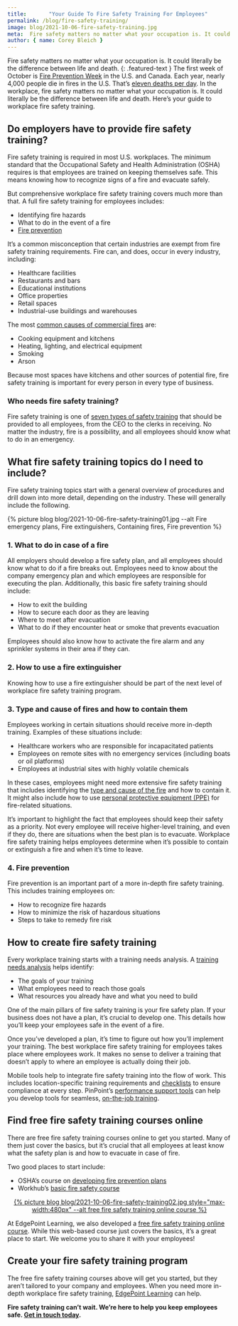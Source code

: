 ```yaml
---
title:       "Your Guide To Fire Safety Training For Employees"
permalink: /blog/fire-safety-training/
image: blog/2021-10-06-fire-safety-training.jpg
meta:  Fire safety matters no matter what your occupation is. It could literally be the difference between life and death. Here’s your guide to workplace fire safety training.
author: { name: Corey Bleich }
---
```


Fire safety matters no matter what your occupation is. It could literally be the difference between life and death.
{: .featured-text }
​​
The first week of October is [Fire Prevention Week](https://www.nfpa.org/Events/Events/Fire-Prevention-Week) in the U.S. and Canada. Each year, nearly 4,000 people die in fires in the U.S. That’s [eleven deaths per day](https://www.usfa.fema.gov/data/statistics/fire_death_rates.html). In the workplace, fire safety matters no matter what your occupation is. It could literally be the difference between life and death. Here’s your guide to workplace fire safety training.

## Do employers have to provide fire safety training?

Fire safety training is required in most U.S. workplaces. The minimum standard that the Occupational Safety and Health Administration (OSHA) requires is that employees are trained on keeping themselves safe. This means knowing how to recognize signs of a fire and evacuate safely.

But comprehensive workplace fire safety training covers much more than that. A full fire safety training for employees includes:

* Identifying fire hazards
* What to do in the event of a fire
* [Fire prevention](https://www.osha.gov/sites/default/files/2019-03/fireprotection.pdf)

It’s a common misconception that certain industries are exempt from fire safety training requirements. Fire can, and does, occur in every industry, including:

* Healthcare facilities
* Restaurants and bars
* Educational institutions
* Office properties
* Retail spaces
* Industrial-use buildings and warehouses

The most [common causes of commercial fires](https://www.unifourfire.com/blog/common-causes-commercial-fires) are:

* Cooking equipment and kitchens
* Heating, lighting, and electrical equipment
* Smoking
* Arson

Because most spaces have kitchens and other sources of potential fire, fire safety training is important for every person in every type of business.

### Who needs fire safety training?

Fire safety training is one of [seven types of safety training](/blog/employee-safety-training-topics/) that should be provided to all employees, from the CEO to the clerks in receiving. No matter the industry, fire is a possibility, and all employees should know what to do in an emergency.

## What fire safety training topics do I need to include?

Fire safety training topics start with a general overview of procedures and drill down into more detail, depending on the industry. These will generally include the following.  


{% picture blog blog/2021-10-06-fire-safety-training01.jpg --alt Fire emergency plans, Fire extinguishers, Containing fires, Fire prevention %}



### 1. What to do in case of a fire

All employers should develop a fire safety plan, and all employees should know what to do if a fire breaks out. Employees need to know about the company emergency plan and which employees are responsible for executing the plan. Additionally, this basic fire safety training should include:

* How to exit the building
* How to secure each door as they are leaving
* Where to meet after evacuation
* What to do if they encounter heat or smoke that prevents evacuation

Employees should also know how to activate the fire alarm and any sprinkler systems in their area if they can.

### 2. How to use a fire extinguisher

Knowing how to use a fire extinguisher should be part of the next level of workplace fire safety training program.

### 3. Type and cause of fires and how to contain them

Employees working in certain situations should receive more in-depth training. Examples of these situations include:

* Healthcare workers who are responsible for incapacitated patients
* Employees on remote sites with no emergency services (including boats or oil platforms)
* Employees at industrial sites with highly volatile chemicals

In these cases, employees might need more extensive fire safety training that includes identifying the [type and cause of the fire](https://www.osha.gov/sites/default/files/2019-03/fireprotection.pdf) and how to contain it. It might also include how to use [personal protective equipment (PPE)](/blog/ppe-training/) for fire-related situations.

It’s important to highlight the fact that employees should keep their safety as a priority. Not every employee will receive higher-level training, and even if they do, there are situations when the best plan is to evacuate. Workplace fire safety training helps employees determine when it’s possible to contain or extinguish a fire and when it’s time to leave.

### 4. Fire prevention

Fire prevention is an important part of a more in-depth fire safety training. This includes training employees on:

* How to recognize fire hazards
* How to minimize the risk of hazardous situations
* Steps to take to remedy fire risk

## How to create fire safety training

Every workplace training starts with a training needs analysis. A [training needs analysis](/blog/training-needs-analysis/) helps identify:

* The goals of your training
* What employees need to reach those goals
* What resources you already have and what you need to build

One of the main pillars of fire safety training is your fire safety plan. If your business does not have a plan, it’s crucial to develop one. This details how you’ll keep your employees safe in the event of a fire.

Once you’ve developed a plan, it’s time to figure out how you’ll implement your training. The best workplace fire safety training for employees takes place where employees work. It makes no sense to deliver a training that doesn’t apply to where an employee is actually doing their job.

Mobile tools help to integrate fire safety training into the flow of work. This includes location-specific training requirements and [checklists](/blog/safety-inspection-checklist/) to ensure compliance at every step. PinPoint’s [performance support tools](/performance-support/) can help you develop tools for seamless, [on-the-job training](/blog/on-the-job-training-advantages/).

## Find free fire safety training courses online

There are free fire safety training courses online to get you started. Many of them just cover the basics, but it’s crucial that all employees at least know what the safety plan is and how to evacuate in case of fire.

Two good places to start include:

* OSHA’s course on [developing fire prevention plans](https://www.oshatrain.org/courses/mods/718e.html)
* Workhub’s [basic fire safety course](https://www.workhub.com/features/training/fire-safety)

<p style="text-align: center" class="marginBot">
  <a href="https://rise.articulate.com/share/8E5beQn0df8PjycMvakgpvPnSumKkdTy" target="_blank">
    {% picture blog blog/2021-10-06-fire-safety-training02.jpg style="max-width:480px" --alt free fire safety training online course %}
  </a>
</p>

At EdgePoint Learning, we also developed a [free fire safety training online course](https://rise.articulate.com/share/8E5beQn0df8PjycMvakgpvPnSumKkdTy). While this web-based course just covers the basics, it’s a great place to start. We welcome you to share it with your employees!

## Create your fire safety training program

The free fire safety training courses above will get you started, but they aren’t tailored to your company and employees. When you need more in-depth workplace fire safety training, [EdgePoint Learning](https://www.edgepointlearning.com/) can help.

**Fire safety training can’t wait. We’re here to help you keep employees safe. [Get in touch today](/contact/).**
